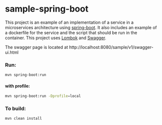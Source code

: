 # sample-spring-boot
This project is an example of an implementation of a service in a microservices architecture using [spring-boot].
It also includes an example of a dockerfile for the service and the script that should be run in the container.
This project uses [Lombok] and [Swagger].

The swagger page is located at http://localhost:8080/sample/v1/swagger-ui.html

### Run:
```bash
mvn spring-boot:run
```

#### with profile:
```bash
mvn spring-boot:run -Dprofile=local
```

### To build:
```bash
mvn clean install
```

[//]: # (These are reference links)

[java]: <https://jdk.java.net/13/>
[Lombok]: <https://projectlombok.org/>
[spring-boot]: <https://spring.io/projects/spring-boot>
[Swagger]: <https://swagger.io/>

